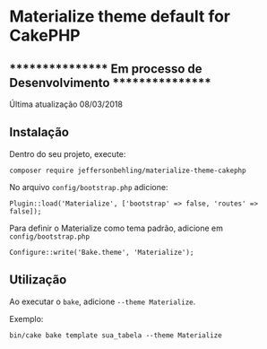 # Materialize theme default for CakePHP

## *************** Em processo de Desenvolvimento ***************

Última atualização 08/03/2018

## Instalação

Dentro do seu projeto, execute:
```
composer require jeffersonbehling/materialize-theme-cakephp
```

No arquivo `config/bootstrap.php` adicione:
```
Plugin::load('Materialize', ['bootstrap' => false, 'routes' => false]);
```


Para definir o Materialize como tema padrão, adicione em `config/bootstrap.php`
```
Configure::write('Bake.theme', 'Materialize');
```

## Utilização

Ao executar o `bake`, adicione `--theme Materialize`.

Exemplo:

```
bin/cake bake template sua_tabela --theme Materialize
```
